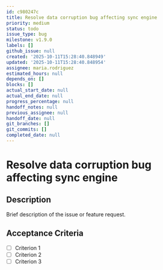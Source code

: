 ```yaml
---
id: c980247c
title: Resolve data corruption bug affecting sync engine
priority: medium
status: todo
issue_type: bug
milestone: v1.9.0
labels: []
github_issue: null
created: '2025-10-11T15:28:40.848949'
updated: '2025-10-11T15:28:40.848954'
assignee: maria.rodriguez
estimated_hours: null
depends_on: []
blocks: []
actual_start_date: null
actual_end_date: null
progress_percentage: null
handoff_notes: null
previous_assignee: null
handoff_date: null
git_branches: []
git_commits: []
completed_date: null
---
```


# Resolve data corruption bug affecting sync engine

## Description

Brief description of the issue or feature request.

## Acceptance Criteria

- [ ] Criterion 1
- [ ] Criterion 2
- [ ] Criterion 3